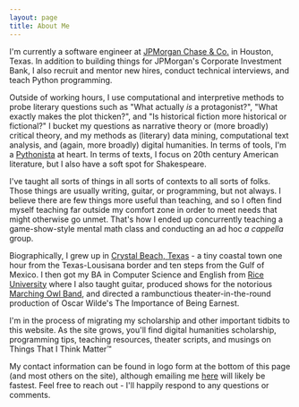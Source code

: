 ```yaml
---
layout: page
title: About Me
---
```


I'm currently a software engineer at [JPMorgan Chase & Co.](https://www.jpmorganchase.com/) in Houston, Texas. In addition to building things for JPMorgan's Corporate Investment Bank, I also recruit and mentor new hires, conduct technical interviews, and teach Python programming.

Outside of working hours, I use computational and interpretive methods to probe literary questions such as "What actually *is* a protagonist?", "What exactly makes the plot thicken?", and "Is historical fiction more historical or fictional?" I bucket my questions as narrative theory or (more broadly) critical theory, and my methods as (literary) data mining, computational text analysis, and (again, more broadly) digital humanities. In terms of tools, I'm a [Pythonista](https://www.python.org/) at heart. In terms of texts, I focus on 20th century American literature, but I also have a soft spot for Shakespeare. 

I've taught all sorts of things in all sorts of contexts to all sorts of folks. Those things are usually writing, guitar, or programming, but not always. I believe there are few things more useful than teaching, and so I often find myself teaching far outside my comfort zone in order to meet needs that might otherwise go unmet. That's how I ended up concurrently teaching a game-show-style mental math class and conducting an ad hoc *a cappella* group.

Biographically, I grew up in [Crystal Beach, Texas](https://www.crystalbeachlocalnews.com/) - a tiny coastal town one hour from the Texas-Lousisana border and ten steps from the Gulf of Mexico. I then got my BA in Computer Science and English from [Rice University](https://www.rice.edu/) where I also taught guitar, produced shows for the notorious [Marching Owl Band](http:/mob.rice.edu/), and directed a rambunctious theater-in-the-round production of Oscar Wilde's The Importance of Being Earnest.

I'm in the process of migrating my scholarship and other important tidbits to this website. As the site grows, you'll find digital humanities scholarship, programming tips, teaching resources, theater scripts, and musings on Things That I Think Matter™

My contact information can be found in logo form at the bottom of this page (and most others on the site), although emailing me [here](mailto:cody.a.vanzandt@gmail.com) will likely be fastest. Feel free to reach out - I'll happily respond to any questions or comments.
